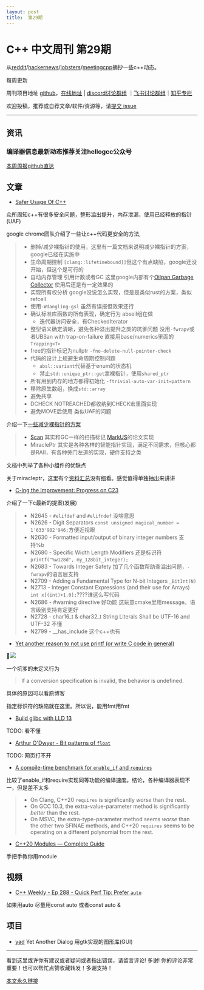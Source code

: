 ```yaml
---
layout: post
title:  第29期
---
```


# C++ 中文周刊 第29期



从[reddit](https://www.reddit.com/r/cpp/)/[hackernews](https://news.ycombinator.com/)/[lobsters](https://lobste.rs/)/[meetingcpp](https://www.meetingcpp.com/blog/blogroll/items/Meeting-Cpp-Blogroll-297.html)摘抄一些c++动态。

每周更新

周刊项目地址 [github](https://github.com/wanghenshui/cppweeklynews)，[在线地址](https://wanghenshui.github.io/cppweeklynews/) | [discord讨论群组](https://discord.gg/cZ9mXVPGx6) ｜[飞书讨论群组](https://applink.feishu.cn/TeeBWN1D)｜[知乎专栏](https://www.zhihu.com/column/jieyaren)

欢迎投稿，推荐或自荐文章/软件/资源等，请[提交 issue](https://github.com/wanghenshui/cppweeklynews/issues)

---

## 资讯

###  编译器信息最新动态推荐关注hellogcc公众号

[本周周报github直达](https://github.com/hellogcc/osdt-weekly/blob/master/weekly/2021-09-08.md)

## 文章

- [Safer Usage Of C++](https://docs.google.com/document/d/e/2PACX-1vRZr-HJcYmf2Y76DhewaiJOhRNpjGHCxliAQTBhFxzv1QTae9o8mhBmDl32CRIuaWZLt5kVeH9e9jXv/pub)

众所周知c++有很多安全问题，整形溢出提升，内存泄漏，使用已经释放的指针(UAF)

google chrome团队介绍了一些让c++代码更安全的方法,

> - 删掉/减少裸指针的使用，这里有一篇文档来说明减少裸指针的方案，google已经在实施中
> - 生命周期控制 `[clang::lifetimebound]]`但这个有点缺陷，google还没开始，但这个是可行的
> - 自动内存管理 引用计数或者GC 这里google内部有个[Oilpan Garbage Collector](https://bugs.chromium.org/p/pdfium/issues/detail?id=1563) 使用后还是有一定效果的
> - 实现所有权分析 google没说怎么实现，但是是类似rust的方案，类似refcell
> - 使用`-Wdangling-gsl` 虽然有误报但效果还行
> - 确认标准库函数的所有表现，确定行为 abseil组在做
>   - 迭代器访问安全，有CheckedIterator
> - 整型语义确定清晰，避免各种溢出提升之类的坑爹问题 没用`-fwrapv`或者UBSan with trap-on-failure  直接用base/numerics里面的`Trapping<T>`
> - free的指针标记为nullptr `-fno-delete-null-pointer-check`
> - 代码的设计上规避生命周期控制问题
>   - `absl::variant`代替基于enum的状态机
>   - 禁止`std::unique_ptr::get`拿裸指针，使用`shared_ptr`
> - 所有用到内存的地方都得初始化 `-ftrivial-auto-var-init=pattern`
> - 移除原生数组，换成`std::array`
> - 避免共享
> - DCHECK NOTREACHED都收纳到CHECK宏里面实现
> - 避免MOVE后使用 类似UAF的问题



介绍一下[一些减少裸指针的方案](https://docs.google.com/document/d/1qsPh8Bcrma7S-5fobbCkBkXWaAijXOnorEqvIIGKzc0/edit#heading=h.j7d3wg2h6goh)

> - [Scan](https://source.chromium.org/chromium/chromium/src/+/master:base/allocator/partition_allocator/starscan/README.md) 其实和GC一样的扫描标记 [MarkUS](https://www.cl.cam.ac.uk/~tmj32/papers/docs/ainsworth20-sp.pdf)的论文实现
> - MiraclePtr 其实是各种各样的智能指针实现，满足不同需求，但核心都是RAII，有各种旁门左道的实现，硬件支持之类

文档中列举了各种小组件的优缺点

关于miracleptr，这里有个[资料汇总](https://docs.google.com/document/d/1pnnOAIz_DMWDI4oIOFoMAqLnf_MZ2GsrJNb_dbQ3ZBg/edit)没有细看。感觉值得单独抽出来讲讲

- [C-ing the Improvement: Progress on C23](https://thephd.dev/c-the-improvements-june-september-virtual-c-meeting)

介绍了一下c最新的提案(发展)

> - N2645 - `#elifdef` and `#elifndef` 没啥意思
> -  N2626 - Digit Separators `const unsigned magical_number = 1'633'902'946;`方便近视眼
> - N2630 - Formatted input/output of binary integer numbers 支持%b
> - N2680 - Specific Width Length Modifiers 还是标识符`printf("%w128d", my_128bit_integer);`
> - N2683 - Towards Integer Safety 加了几个函数帮助查溢出问题，`-fwrapv`的语言层支持
> - N2709 - Adding a Fundamental Type for N-bit Integers `_BitInt(N)`
> - N2713 - Integer Constant Expressions (and their use for Arrays) `int x[(int)+1.0];`????谁这么写代码
> - N2686 - #warning directive 好功能 这玩意cmake里用message。语言级别支持肯定更好
> - N2728 - char16_t & char32_t String Literals Shall be UTF-16 and UTF-32 不懂
> - N2799 - __has_include 这个c++也有

- [Yet another reason to not use printf (or write C code in general)](https://belaycpp.com/2021/08/31/yet-another-reason-to-not-use-printf-or-write-c-code-in-general/)

![](https://pbs.twimg.com/media/E9zxFEfUYAIv9-B?format=jpg&name=medium)

一个坑爹的未定义行为

> If a conversion specification is invalid, the behavior is undefined.

具体的原因可以看原博客

指定标识符的缺陷就在这里。所以说，能用fmt用fmt

- [Build glibc with LLD 13    ](https://maskray.me/blog/2021-09-05-build-glibc-with-lld)

TODO: 看不懂

- [Arthur O'Dwyer - Bit patterns of `float`](https://quuxplusone.github.io/blog/2021/09/05/float-format/)

TODO: 网页打不开

- [A compile-time benchmark for `enable_if` and `requires`](https://quuxplusone.github.io/blog/2021/09/04/enable-if-benchmark/)

比较了enable_if和require实现同等功能的编译速度。结论，各种编译器表现不一，但是差不太多

> - On Clang, C++20 `requires` is significantly *worse* than the rest.
> - On GCC 10.3, the extra-value-parameter method is significantly *better* than the rest.
> - On MSVC, the extra-type-parameter method seems *worse* than the other two SFINAE methods,  and C++20 `requires` seems to be operating on a different polynomial from the rest.

- [C++20 Modules — Complete Guide](https://medium.com/@happy.cerberus/c-20-modules-complete-guide-ae741ddbae3d)

手把手教你用module



## 视频

- [C++ Weekly - Ep 288 - Quick Perf Tip: Prefer `auto` ](https://www.youtube.com/watch?v=PJ-byW33-Hs)

如果用auto 尽量用const auto 或者const auto &

## 项目

- [yad](https://github.com/v1cont/yad) Yet Another Dialog 用gtk实现的图形库(GUI)

---

看到这里或许你有建议或者疑问或者指出错误，请留言评论! 多谢!  你的评论非常重要！也可以帮忙点赞收藏转发！多谢支持！

[本文永久链接](https://wanghenshui.github.io/cppweeklynews/posts/029.html)
